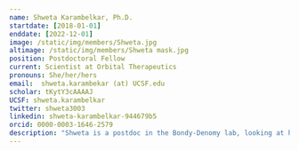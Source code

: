 ```yaml
---
name: Shweta Karambelkar, Ph.D.
startdate: [2018-01-01]
enddate: [2022-12-01]
image: /static/img/members/Shweta.jpg
altimage: /static/img/members/Shweta mask.jpg
position: Postdoctoral Fellow
current: Scientist at Orbital Therapeutics
pronouns: She/her/hers
email: 	shweta.karambekar (at) UCSF.edu
scholar: tKytY3cAAAAJ
UCSF: shweta.karambelkar
twitter: shweta3003
linkedin: shweta-karambelkar-944679b5
orcid: 0000-0003-1646-2579
description: "Shweta is a postdoc in the Bondy-Denomy lab, looking at how anti-CRISPRs do what they do. A fascination for phages has brought her here all the way from her home country India. Her interest in microbes, acquired early on as an undergrad in Mumbai grew into a fascination under the aegis of [Prof. Valakunja Nagaraja at the Indian Institute of Science, Bangalore](https://iiscprofiles.irins.org/profile/3769), where Shweta completed an integrated Masters-PhD program. Her doctoral work dealt with discovering a new mechanism regulating an unusual DNA modification in bacteriophage Mu and understanding the biosynthesis of the modification. In the Bondy-Denomy lab, Shweta is currently focusing on unraveling novel anti- CRISPR mechanisms. In her free time, she enjoys distance running, especially when combined with exploring the beauty of San Francisco. She loves reading all kinds of books and learning Spanish."
---
```


